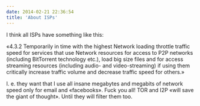 ```yaml
---
date: 2014-02-21 22:36:54
title: 'About ISPs'
---
```


I think all ISPs have something like this:

«4.3.2 Temporarily in time with the highest Network loading throttle traffic speed for services that
use Network resources for access to P2P networks (including BitTorrent technology etc.), load big
size files and for access streaming resources (including audio- and video-streaming) if using them
critically increase traffic volume and decrease traffic speed for others.»

I. e. they want that I use all insane megabytes and megabits of network speed only for email and
«facebooks». Fuck you all! TOR and I2P «will save the giant of thought». Until they will filter them
too.
